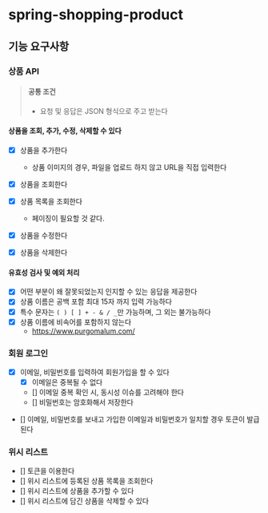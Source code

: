 # spring-shopping-product
## 기능 요구사항
### 상품 API
> #### 공통 조건 
> - 요청 및 응답은 JSON 형식으로 주고 받는다

#### 상품을 조회, 추가, 수정, 삭제할 수 있다
- [x] 상품을 추가한다
  - 상품 이미지의 경우, 파일을 업로드 하지 않고 URL을 직접 입력한다
- [x] 상품을 조회한다 
- [x] 상품 목록을 조회한다 
  - 페이징이 필요할 것 같다. 
- [x] 상품을 수정한다 
- [x] 상품을 삭제한다 

 
#### 유효성 검사 및 예외 처리  
- [x] 어떤 부분이 왜 잘못되었는지 인지할 수 있는 응답을 제공한다 
- [x] 상품 이름은 공백 포함 최대 15자 까지 입력 가능하다 
- [x] 특수 문자는 `( ) [ ] + - & / _`만 가능하며, 그 외는 불가능하다 
- [x] 상품 이름에 비속어를 포함하지 않는다  
  - https://www.purgomalum.com/ 

### 회원 로그인 
- [x] 이메일, 비밀번호를 입력하여 회원가입을 할 수 있다 
  - [x] 이메일은 중복될 수 없다
  - [] 이메일 중복 확인 시, 동시성 이슈를 고려해야 한다 
  - [] 비밀번호는 암호화해서 저장한다 
- [] 이메일, 비밀번호를 보내고 가입한 이메일과 비밀번호가 일치할 경우 토큰이 발급된다 

### 위시 리스트
- [] 토큰을 이용한다
- [] 위시 리스트에 등록된 상품 목록을 조회한다
- [] 위시 리스트에 상품을 추가할 수 있다 
- [] 위시 리스트에 담긴 상품을 삭제할 수 있다 